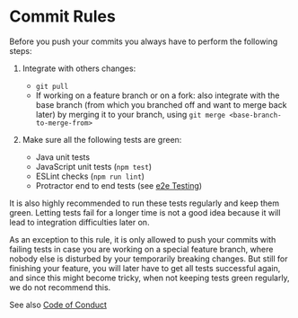 # Commit Rules

Before you push your commits you always have to perform the following steps:

1. Integrate with others changes: 

     * `git pull`
     * If working on a feature branch or on a fork: also integrate with the base branch (from which you branched off and want to merge back later) by merging it to your branch, using `git merge <base-branch-to-merge-from>`

3. Make sure all the following tests are green:

   * Java unit tests
   * JavaScript unit tests (`npm test`)
   * ESLint checks (`npm run lint`)
   * Protractor end to end tests (see [e2e Testing](Developer-Guide.md#run-e2e-tests))

It is also highly recommended to run these tests regularly and keep them green. Letting tests fail for a longer time is not a good idea because it will lead to integration difficulties later on.

As an exception to this rule, it is only allowed to push your commits with failing tests in case you are working on a special feature branch, where nobody else is disturbed by your temporarily breaking changes. But still for finishing your feature, you will later have to get all tests successful again, and since this might become tricky, when not keeping tests green regularly, we do not recommend this.

See also [Code of Conduct](Code-of-Conduct.md)
